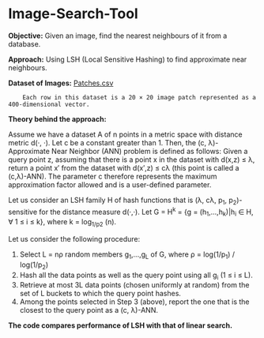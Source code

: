 # Image-Search-Tool

**Objective:** Given an image, find the nearest neighbours of it from a database.

**Approach:** Using LSH (Local Sensitive Hashing) to find approximate near neighbours.

**Dataset of Images:**
[Patches.csv](https://drive.google.com/file/d/10KeXosZYNqPfuPNPxievxtUVAkhxV3ON/view?usp=sharing)
    
        Each row in this dataset is a 20 × 20 image patch represented as a 400-dimensional vector.

**Theory behind the approach:**

Assume we have a dataset A of n points in a metric space with distance metric d(·, ·). Let c be a constant greater than 1. Then, the (c, λ)-Approximate Near Neighbor (ANN) problem is defined as follows: Given a query point z, assuming that there is a point x in the dataset with d(x,z) ≤ λ, return a point x′ from the dataset with d(x′,z) ≤ cλ (this point is called a (c,λ)-ANN). The parameter c therefore represents the maximum approximation factor allowed and is a user-defined parameter.

Let us consider an LSH family H of hash functions that is (λ, cλ, p<sub>1</sub>, p<sub>2</sub>)-sensitive for the distance measure d(·,·). Let G = H<sup>k</sup> = {g = (h<sub>1</sub>,...,h<sub>k</sub>)|h<sub>i</sub> ∈ H, ∀ 1 ≤ i ≤ k}, where k = log<sub>1/p2</sub> (n).

Let us consider the following procedure:
1. Select L = nρ random members g<sub>1</sub>,...,g<sub>L</sub> of G, where ρ = log(1/p<sub>1</sub>) / log(1/p<sub>2</sub>)
2. Hash all the data points as well as the query point using all g<sub>i</sub> (1 ≤ i ≤ L).
3. Retrieve at most 3L data points (chosen uniformly at random) from the set of L buckets to which the query point hashes.
4. Among the points selected in Step 3 (above), report the one that is the closest to the query point as a (c, λ)-ANN.

**The code compares performance of LSH with that of linear search.**
